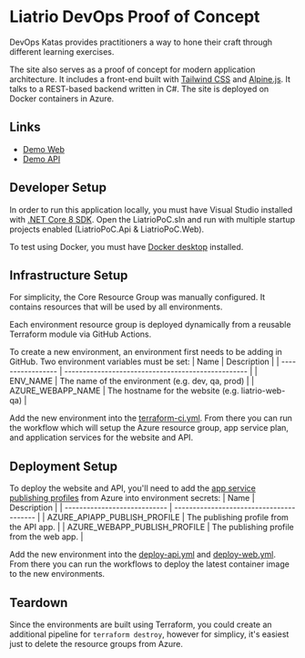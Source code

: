 # Liatrio DevOps Proof of Concept
DevOps Katas provides practitioners a way to hone their craft through different learning exercises.

The site also serves as a proof of concept for modern application architecture. It includes a front-end built with [Tailwind CSS](https://tailwindcss.com/) and [Alpine.js](https://alpinejs.dev/). It talks to a REST-based backend written in C#. The site is deployed on Docker containers in Azure.

## Links
- [Demo Web](https://liatrio-web-prod.azurewebsites.net/)
- [Demo API](https://liatrio-api-prod.azurewebsites.net/swagger/index.html)

## Developer Setup
In order to run this application locally, you must have Visual Studio installed with [.NET Core 8 SDK](https://dotnet.microsoft.com/en-us/download/dotnet/8.0). Open the LiatrioPoC.sln and run with multiple startup projects enabled (LiatrioPoC.Api & LiatrioPoC.Web).

To test using Docker, you must have [Docker desktop](https://www.docker.com/products/docker-desktop/) installed.

## Infrastructure Setup
For simplicity, the Core Resource Group was manually configured. It contains resources that will be used by all environments.

Each environment resource group is deployed dynamically from a reusable Terraform module via GitHub Actions.

To create a new environment, an environment first needs to be adding in GitHub. Two environment variables must be set:
| Name              | Description                                        |
| ----------------- | -------------------------------------------------- |
| ENV_NAME          | The name of the environment (e.g. dev, qa, prod)   |
| AZURE_WEBAPP_NAME | The hostname for the website (e.g. liatrio-web-qa) |

Add the new environment into the [terraform-ci.yml](https://github.com/kevinjordan-99summits/liatrio-poc/blob/51f6d9f7547b55cb6f47d66607e0b8b2056e71c8/.github/workflows/terraform-ci.yml). From there you can run the workflow which will setup the Azure resource group, app service plan, and application services for the website and API.

## Deployment Setup
To deploy the website and API, you'll need to add the [app service publishing profiles](https://learn.microsoft.com/en-us/visualstudio/azure/how-to-get-publish-profile-from-azure-app-service?view=vs-2022) from Azure into environment secrets:
| Name                         | Description                              |
| ---------------------------- | ---------------------------------------- |
| AZURE_APIAPP_PUBLISH_PROFILE | The publishing profile from the API app. |
| AZURE_WEBAPP_PUBLISH_PROFILE | The publishing profile from the web app. |

Add the new environment into the [deploy-api.yml](https://github.com/kevinjordan-99summits/liatrio-poc/blob/51f6d9f7547b55cb6f47d66607e0b8b2056e71c8/.github/workflows/deploy-api.yml) and [deploy-web.yml](https://github.com/kevinjordan-99summits/liatrio-poc/blob/51f6d9f7547b55cb6f47d66607e0b8b2056e71c8/.github/workflows/deploy-web.yml). From there you can run the workflows to deploy the latest container image to the new environments.

## Teardown 
Since the environments are built using Terraform, you could create an additional pipeline for ```terraform destroy```, however for simplicy, it's easiest just to delete the resource groups from Azure.
